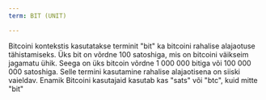 ```yaml
---
term: BIT (UNIT)

---
```

Bitcoini kontekstis kasutatakse terminit "bit" ka bitcoini rahalise alajaotuse tähistamiseks. Üks bit on võrdne 100 satoshiga, mis on bitcoini väikseim jagamatu ühik. Seega on üks bitcoin võrdne 1 000 000 bitiga või 100 000 000 satoshiga. Selle termini kasutamine rahalise alajaotisena on siiski vaieldav. Enamik Bitcoini kasutajaid kasutab kas "sats" või "btc", kuid mitte "bit"